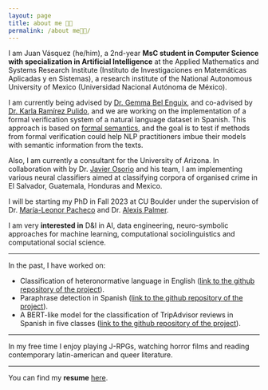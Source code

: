 ```yaml
---
layout: page
title: about me 👋🏾 
permalink: /about me👋🏾/
---
```


I am Juan Vásquez (he/him), a 2nd-year **MsC student in Computer Science with specialization in Artificial Intelligence** at the Applied Mathematics and Systems Research Institute (Instituto de Investigaciones en Matemáticas Aplicadas y en Sistemas), a research institute of the National Autonomous University of Mexico (Universidad Nacional Autónoma de México).

I am currently being advised by [Dr. Gemma Bel Enguix](https://scholar.google.com/citations?hl=en&user=RXWYz10AAAAJ), and co-advised by [Dr. Karla Ramírez Pulido](https://www.fciencias.unam.mx/directorio/34006), and we are working on the implementation of a formal verification system of a natural language dataset in Spanish. This approach is based on [formal semantics](https://eecoppock.info/bootcamp/Invitation_to_formal_semantics-2022Jan18.pdf), and the goal is to test if methods from formal verification could help NLP practitioners imbue their models with semantic information from the texts.

Also, I am currently a consultant for the University of Arizona. In collaboration with by Dr. [Javier Osorio](https://www.javierosorio.net) and his team, I am implementing various neural classifiers aimed at classifying corpora of organised crime in El Salvador, Guatemala, Honduras and Mexico.

I will be starting my PhD in Fall 2023 at CU Boulder under the supervision of Dr. [María-Leonor Pacheco](https://scholar.google.com/citations?hl=en&user=uKhleBwAAAAJ) and Dr. [Alexis Palmer](https://scholar.google.com/citations?hl=en&user=NVxAbD8AAAAJ).

I am very **interested in** D&I in AI, data engineering, neuro-symbolic approaches for machine learning, computational sociolinguistics and computational social science.

---

In the past, I have worked on:

- Classification of heteronormative language in English ([link to the github repository of the project](https://github.com/juanmvsa/HeteroCorpus)).
- Paraphrase detection in Spanish ([link to the github repository of the project](https://sites.google.com/view/par-mex/home)).
- A BERT-like model for the classification of TripAdvisor reviews in Spanish in five classes ([link to the github repository of the project](https://github.com/juanmvsa/Sentiment-Analysis-TripAdvisor-Spanish)).

---

In my free time I enjoy playing J-RPGs, watching horror films and reading contemporary latin-american and queer literature.

---

You can find my **resume** [here](https://juanmvsa.github.io/docs/cv.pdf).
